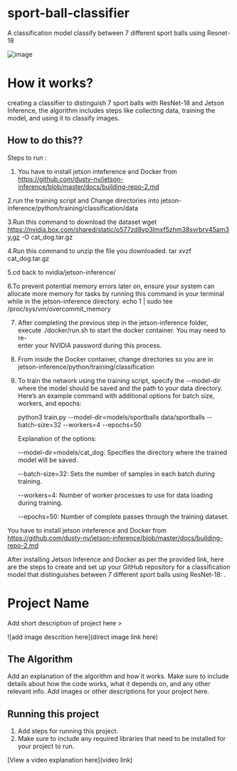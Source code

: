 # sport-ball-classifier


A classification model classify between 7 different sport balls using Resnet-18

 ![image](https://github.com/amannx26/sport-balls-detection/assets/173274284/557c9f92-3d3d-413f-849e-7e75ba939943)

 # How it works?
 
 creating a classifier to distinguish 7 sport balls with ResNet-18 and Jetson Inference, the algorithm includes steps like collecting data, training 
 the model, and using it to classify images.

 ## How to do this??
Steps to run :  

 1. You have to install jetson inteference and Docker from https://github.com/dusty-nv/jetson-inference/blob/master/docs/building-repo-2.md

 2.run the training script and Change directories into jetson-inference/python/training/classification/data

 3.Run this command to download the dataset
   wget https://nvidia.box.com/shared/static/o577zd8yp3lmxf5zhm38svrbrv45am3y.gz -O cat_dog.tar.gz

 4.Run this command to unzip the file you downloaded.
    tar xvzf cat_dog.tar.gz

 5.cd back to nvidia/jetson-inference/
 
 6.To prevent potential memory errors later on, ensure your system can allocate more memory for tasks by running this command in your terminal while    in the jetson-inference directory.
   echo 1 | sudo tee /proc/sys/vm/overcommit_memory

 7. After completing the previous step in the jetson-inference folder, execute ./docker/run.sh to start the docker container. You may need to re-  
    enter your NVIDIA password during this process.

 8. From inside the Docker container, change directories so you are in jetson-inference/python/training/classification

 9. To train the network using the training script, specify the --model-dir where the model should be saved and the path to your data directory.    
    Here’s an example command with additional options for batch size, workers, and epochs:

    python3 train.py --model-dir=models/sportballs data/sportballs --batch-size=32 --workers=4 --epochs=50

     Explanation of the options:


      --model-dir=models/cat_dog: Specifies the directory where the trained model will be saved.
    

    --batch-size=32: Sets the number of samples in each batch during training. 
    
 
    --workers=4: Number of worker processes to use for data loading during training. 
  
    --epochs=50: Number of complete passes through the training dataset.

   


You have to install jetson inteference and Docker from https://github.com/dusty-nv/jetson-inference/blob/master/docs/building-repo-2.md

After installing Jetson Inference and Docker as per the provided link, here are the steps to create and set up your GitHub repository for a classification model that distinguishes between 7 different sport balls using ResNet-18: 
.












# Project Name

 Add short description of project here > 

![add image descrition here](direct image link here)

## The Algorithm

Add an explanation of the algorithm and how it works. Make sure to include details about how the code works, what it depends on, and any other relevant info. Add images or other descriptions for your project here. 

## Running this project

1. Add steps for running this project.
2. Make sure to include any required libraries that need to be installed for your project to run.

[View a video explanation here](video link)
